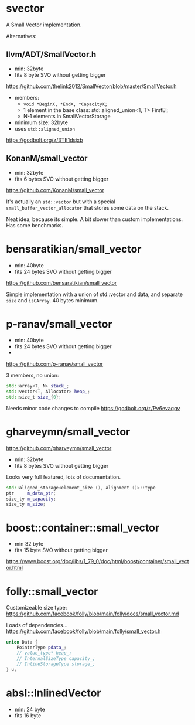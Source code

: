 # svector

A Small Vector implementation.

Alternatives:


## llvm/ADT/SmallVector.h

* min: 32byte
* fits 8 byte SVO without getting bigger

https://github.com/thelink2012/SmallVector/blob/master/SmallVector.h

* members:
  * `void *BeginX, *EndX, *CapacityX;`
  * 1 element in the base class: std::aligned_union<1, T> FirstEl;
  * N-1 elements in SmallVectorStorage
* minimum size: 32byte
* uses `std::aligned_union`

https://godbolt.org/z/3TE1dsjxb

## KonanM/small_vector

* min: 32byte
* fits 6 bytes SVO without getting bigger

https://github.com/KonanM/small_vector

It's actually an `std::vector` but with a special `small_buffer_vector_allocator` that stores some data on the stack.

Neat idea, because its simple. A bit slower than custom implementations. Has some benchmarks.

# bensaratikian/small_vector

* min: 40byte
* fits 24 bytes SVO without getting bigger

https://github.com/bensaratikian/small_vector

Simple implementation with a union of std::vector and data, and separate `size` and `isCArray`. 40 bytes minimum.

# p-ranav/small_vector

* min: 40byte
* fits 24 bytes SVO without getting bigger
* 
https://github.com/p-ranav/small_vector

3 members, no union:

```cpp
std::array<T, N> stack_;
std::vector<T, Allocator> heap_;
std::size_t size_{0};
```

Needs minor code changes to compile https://godbolt.org/z/Pv6evaqqv

# gharveymn/small_vector

https://github.com/gharveymn/small_vector 

* min: 32byte
* fits 8 bytes SVO without getting bigger

Looks very full featured, lots of documentation.
```cpp
std::aligned_storage<element_size (), alignment ()>::type
ptr     m_data_ptr;
size_ty m_capacity;
size_ty m_size;
```

# boost::container::small_vector

* min 32 byte
* fits 15 byte SVO without getting bigger

https://www.boost.org/doc/libs/1_79_0/doc/html/boost/container/small_vector.html

# folly::small_vector

Customizeable size type: https://github.com/facebook/folly/blob/main/folly/docs/small_vector.md

Loads of dependencies... https://github.com/facebook/folly/blob/main/folly/small_vector.h

```cpp
union Data {
    PointerType pdata_;
    // value_type* heap_;
    // InternalSizeType capacity_;
    // InlineStorageType storage_;
} u;
```


# absl::InlinedVector

* min: 24 byte
* fits 16 byte

